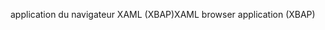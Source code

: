 <span data-ttu-id="93944-101">application du navigateur XAML (XBAP)</span><span class="sxs-lookup"><span data-stu-id="93944-101">XAML browser application (XBAP)</span></span>